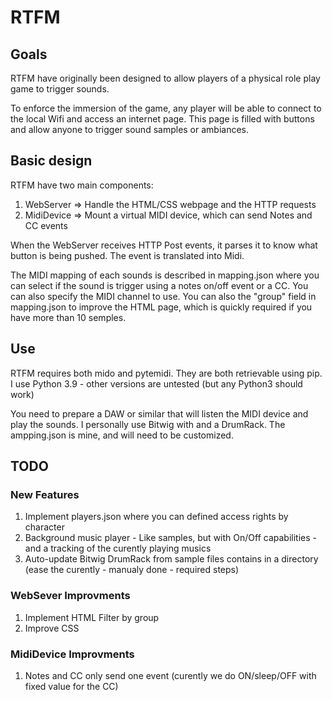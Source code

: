 # RTFM 
## Goals

RTFM have originally been designed to allow players of a physical role play game to trigger sounds. 

To enforce the immersion of the game, any player will be able to connect to the local Wifi and access an internet page. 
This page is filled with buttons and allow anyone to trigger sound samples or ambiances.

## Basic design 

RTFM have two main components:
1. WebServer => Handle the HTML/CSS webpage and the HTTP requests
2. MidiDevice => Mount a virtual MIDI device, which can send Notes and CC events

When the WebServer receives HTTP Post events, it parses it to know what button is being pushed. The event is translated into Midi.

The MIDI mapping of each sounds is described in mapping.json where you can select if the sound is trigger using a notes on/off event or a CC. You can also specify the MIDI channel to use. 
You can also the "group" field in mapping.json to improve the HTML page, which is quickly required if you have more than 10 semples. 

## Use

RTFM requires both mido and pytemidi. They are both retrievable using pip.
I use Python 3.9 - other versions are untested (but any Python3 should work)

You need to prepare a DAW or similar that will listen the MIDI device and play the sounds. 
I personally use Bitwig with and a DrumRack. The ampping.json is mine, and will need to be customized. 


## TODO

### New Features
1. Implement players.json where you can defined access rights by character
2. Background music player - Like samples, but with On/Off capabilities - and a tracking of the curently playing musics
3. Auto-update Bitwig DrumRack from sample files contains in a directory (ease the curently - manualy done - required steps)
### WebSever Improvments
1. Implement HTML Filter by group
2. Improve CSS
### MidiDevice Improvments
1. Notes and CC only send one event (curently we do ON/sleep/OFF with fixed value for the CC)

